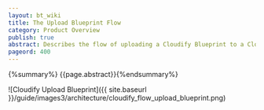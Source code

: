 ```yaml
---
layout: bt_wiki
title: The Upload Blueprint Flow
category: Product Overview
publish: true
abstract: Describes the flow of uploading a Cloudify Blueprint to a Cloudify Management Environment
pageord: 400
---
```

{%summary%} {{page.abstract}}{%endsummary%}

![Cloudify Upload Blueprint]({{ site.baseurl }}/guide/images3/architecture/cloudify_flow_upload_blueprint.png)